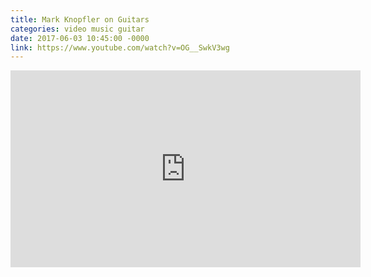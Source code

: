 ```yaml
---
title: Mark Knopfler on Guitars
categories: video music guitar
date: 2017-06-03 10:45:00 -0000
link: https://www.youtube.com/watch?v=OG__SwkV3wg
---
```

<div><iframe width="560" height="315" src="https://www.youtube.com/embed/OG__SwkV3wg" frameborder="0" allowfullscreen></iframe></div>